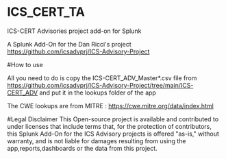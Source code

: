 # ICS_CERT_TA
ICS-CERT Advisories project add-on for Splunk

A Splunk Add-On for the  Dan Ricci's project https://github.com/icsadvprj/ICS-Advisory-Project

#How to use

All you need to do is copy the ICS-CERT_ADV_Master*.csv file from https://github.com/icsadvprj/ICS-Advisory-Project/tree/main/ICS-CERT_ADV and put it in the lookups folder of the app

The CWE lookups are from MITRE : https://cwe.mitre.org/data/index.html

#Legal Disclaimer
This Open-source project is available and contributed to under licenses that include terms that, for the protection of contributors, this Splunk Add-On for the ICS Advisory projects is offered "as-is," without warranty, and is not liable for damages resulting from using the app,reports,dashboards or the data from this project.
